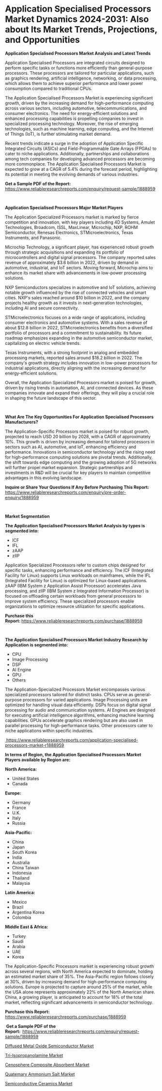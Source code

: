 <p><h1>Application Specialised Processors Market Dynamics 2024-2031: Also about Its Market Trends, Projections, and Opportunities</h1></p><p><strong>Application Specialised Processors Market Analysis and Latest Trends</strong></p>
<p><p>Application Specialised Processors are integrated circuits designed to perform specific tasks or functions more efficiently than general-purpose processors. These processors are tailored for particular applications, such as graphics rendering, artificial intelligence, networking, or data processing, which allows them to achieve superior performance and lower power consumption compared to traditional CPUs.</p><p>The Application Specialised Processors Market is experiencing significant growth, driven by the increasing demand for high-performance computing across various sectors, including automotive, telecommunications, and consumer electronics. The need for energy-efficient solutions and enhanced processing capabilities is propelling companies to invest in specialized processing technology. Moreover, the rise of emerging technologies, such as machine learning, edge computing, and the Internet of Things (IoT), is further stimulating market demand.</p><p>Recent trends indicate a surge in the adoption of Application Specific Integrated Circuits (ASICs) and Field-Programmable Gate Arrays (FPGAs) to cater to niche applications. Additionally, partnerships and collaborations among tech companies for developing advanced processors are becoming more commonplace. The Application Specialised Processors Market is expected to grow at a CAGR of 5.4% during the forecast period, highlighting its potential in meeting the evolving demands of various industries.</p></p>
<p><strong>Get a Sample PDF of the Report:&nbsp;</strong> <a href="https://www.reliableresearchreports.com/enquiry/request-sample/1888959?utm_campaign=1595&utm_medium=2&utm_source=Github&utm_content=ia&utm_term=24102024&utm_id=application-specialised-processors">https://www.reliableresearchreports.com/enquiry/request-sample/1888959</a></p>
<p>&nbsp;</p>
<p><strong>Application Specialised Processors Major Market Players</strong></p>
<p><p>The Application Specialized Processors market is marked by fierce competition and innovation, with key players including 4D Systems, Amulet Technologies, Broadcom, ISSL, MaxLinear, Microchip, NXP, ROHM Semiconductor, Renesas Electronics, STMicroelectronics, Texas Instruments, and Panasonic.</p><p>Microchip Technology, a significant player, has experienced robust growth through strategic acquisitions and expanding its portfolio of microcontrollers and digital signal processors. The company reported sales revenue of approximately $3.6 billion in 2022, driven by demand in automotive, industrial, and IoT sectors. Moving forward, Microchip aims to enhance its market share with advancements in low-power processing solutions.</p><p>NXP Semiconductors specializes in automotive and IoT solutions, achieving notable growth influenced by the rise of connected vehicles and smart cities. NXP's sales reached around $10 billion in 2022, and the company projects healthy growth as it invests in next-generation technologies, including AI and secure connectivity.</p><p>STMicroelectronics focuses on a wide range of applications, including consumer electronics and automotive systems. With a sales revenue of about $12.8 billion in 2022, STMicroelectronics benefits from a diversified portfolio of processors and a commitment to sustainability. Its future roadmap emphasizes expanding in the automotive semiconductor market, capitalizing on electric vehicle trends.</p><p>Texas Instruments, with a strong footprint in analog and embedded processing markets, reported sales around $18.2 billion in 2022. The company's growth strategy includes innovation in low-power processors for industrial applications, directly aligning with the increasing demand for energy-efficient solutions.</p><p>Overall, the Application Specialized Processors market is poised for growth, driven by rising trends in automation, AI, and connected devices. As these companies innovate and expand their offerings, they will play a crucial role in shaping the future landscape of this sector.</p></p>
<p>&nbsp;</p>
<p><strong>What Are The Key Opportunities For Application Specialised Processors Manufacturers?</strong></p>
<p><p>The Application-Specific Processors market is poised for robust growth, projected to reach USD 20 billion by 2028, with a CAGR of approximately 10%. This growth is driven by increasing demand for tailored processors in sectors such as AI, automotive, and IoT, enhancing efficiency and performance. Innovations in semiconductor technology and the rising need for high-performance computing solutions are pivotal trends. Additionally, the shift towards edge computing and the growing adoption of 5G networks will further propel market expansion. Strategic partnerships and investments in R&D will be crucial for key players to maintain competitive advantages in this evolving landscape.</p></p>
<p><strong>Inquire or Share Your Questions If Any Before Purchasing This Report:</strong> <a href="https://www.reliableresearchreports.com/enquiry/pre-order-enquiry/1888959?utm_campaign=1595&utm_medium=2&utm_source=Github&utm_content=ia&utm_term=24102024&utm_id=application-specialised-processors">https://www.reliableresearchreports.com/enquiry/pre-order-enquiry/1888959</a></p>
<p>&nbsp;</p>
<p><strong>Market Segmentation</strong></p>
<p><strong>The Application Specialised Processors Market Analysis by types is segmented into:</strong></p>
<p><ul><li>ICF</li><li>IFL</li><li>zAAP</li><li>zIIP</li></ul></p>
<p><p>Application Specialized Processors refer to custom chips designed for specific tasks, enhancing performance and efficiency. The ICF (Integrated Facility for Linux) supports Linux workloads on mainframes, while the IFL (Integrated Facility for Linux) is optimized for Linux-based applications. zAAP (IBM System z Application Assist Processor) accelerates Java processing, and zIIP (IBM System z Integrated Information Processor) is focused on offloading certain workloads from general processors to improve system efficiency. These specialized processors enable organizations to optimize resource utilization for specific applications.</p></p>
<p><strong>Purchase this Report:&nbsp;</strong><a href="https://www.reliableresearchreports.com/purchase/1888959?utm_campaign=1595&utm_medium=2&utm_source=Github&utm_content=ia&utm_term=24102024&utm_id=application-specialised-processors">https://www.reliableresearchreports.com/purchase/1888959</a></p>
<p>&nbsp;</p>
<p><strong>The Application Specialised Processors Market Industry Research by Application is segmented into:</strong></p>
<p><ul><li>CPU</li><li>Image Processing</li><li>DSP</li><li>AI Engine</li><li>GPU</li><li>Others</li></ul></p>
<p><p>The Application-Specialized Processors Market encompasses various specialized processors tailored for distinct tasks. CPUs serve as general-purpose processors for varied applications. Image Processing units are optimized for handling visual data efficiently. DSPs focus on digital signal processing for audio and communication systems. AI Engines are designed for executing artificial intelligence algorithms, enhancing machine learning capabilities. GPUs accelerate graphics rendering but are also used in parallel processing for high-performance tasks. Other processors cater to niche applications within specific industries.</p></p>
<p><a href="https://www.reliableresearchreports.com/application-specialised-processors-market-r1888959?utm_campaign=1595&utm_medium=2&utm_source=Github&utm_content=ia&utm_term=24102024&utm_id=application-specialised-processors">&nbsp;https://www.reliableresearchreports.com/application-specialised-processors-market-r1888959</a></p>
<p><strong>In terms of Region, the Application Specialised Processors Market Players available by Region are:</strong></p>
<p>
    <p> <strong> North America: </strong>
        <ul>
            <li>United States</li>
            <li>Canada</li>
        </ul>
        </p> 
    <p> <strong> Europe: </strong>
        <ul>
            <li>Germany</li>
            <li>France</li>
            <li>U.K.</li>
            <li>Italy</li>
            <li>Russia</li>
        </ul>
        </p> 
    <p> <strong> Asia-Pacific: </strong>
        <ul>
            <li>China</li>
            <li>Japan</li>
            <li>South Korea</li>
            <li>India</li>
            <li>Australia</li>
            <li>China Taiwan</li>
            <li>Indonesia</li>
            <li>Thailand</li>
            <li>Malaysia</li>
        </ul>
        </p> 
    <p> <strong> Latin America: </strong>
        <ul>
            <li>Mexico</li>
            <li>Brazil</li>
            <li>Argentina Korea</li>
            <li>Colombia</li>
        </ul>
        </p> 
    <p> <strong> Middle East & Africa: </strong>
        <ul>
            <li>Turkey</li>
            <li>Saudi</li>
            <li>Arabia</li>
            <li>UAE</li>
            <li>Korea</li>
        </ul>
    </p>
    </p>
<p><p>The Application-Specific Processors market is experiencing robust growth across several regions, with North America expected to dominate, holding an estimated market share of 35%. The Asia-Pacific region follows closely at 30%, driven by increasing demand for high-performance computing solutions. Europe is projected to capture around 25% of the market, while the USA alone represents approximately 22% of the North American share. China, a growing player, is anticipated to account for 18% of the total market, reflecting significant advancements in semiconductor technology.</p></p>
<p><strong>Purchase this Report: </strong><a href="https://www.reliableresearchreports.com/purchase/1888959?utm_campaign=1595&utm_medium=2&utm_source=Github&utm_content=ia&utm_term=24102024&utm_id=application-specialised-processors">https://www.reliableresearchreports.com/purchase/1888959</a></p>
<p>&nbsp;<strong>Get a Sample PDF of the Report:&nbsp;&nbsp;</strong><a href="https://www.reliableresearchreports.com/enquiry/request-sample/1888959?utm_campaign=1595&utm_medium=2&utm_source=Github&utm_content=ia&utm_term=24102024&utm_id=application-specialised-processors">https://www.reliableresearchreports.com/enquiry/request-sample/1888959</a></p>
<p><strong></strong></p>
<p><p><a href="https://www.linkedin.com/pulse/diffused-metal-oxide-semiconductor-market-size-growth-trends-im3nc?utm_campaign=1595&utm_medium=2&utm_source=Github&utm_content=ia&utm_term=24102024&utm_id=application-specialised-processors">Diffused Metal Oxide Semiconductor Market</a></p><p><a href="https://www.linkedin.com/pulse/driving-forces-global-tri-isopropanolamine-market-trends-applications-3l8kf?utm_campaign=1595&utm_medium=2&utm_source=Github&utm_content=ia&utm_term=24102024&utm_id=application-specialised-processors">Tri-Isopropanolamine Market</a></p><p><a href="https://www.linkedin.com/pulse/global-cenosphere-composite-absorbent-market-focus-product-k3m8f?utm_campaign=1595&utm_medium=2&utm_source=Github&utm_content=ia&utm_term=24102024&utm_id=application-specialised-processors">Cenosphere Composite Absorbent Market</a></p><p><a href="https://www.linkedin.com/pulse/quatemary-ammonium-salt-market-ecosystem-competitive-landscape-3bdpf?utm_campaign=1595&utm_medium=2&utm_source=Github&utm_content=ia&utm_term=24102024&utm_id=application-specialised-processors">Quatemary Ammonium Salt Market</a></p><p><a href="https://www.linkedin.com/pulse/semiconductive-ceramics-market-size-share-competitive-landscape-xt3rf?utm_campaign=1595&utm_medium=2&utm_source=Github&utm_content=ia&utm_term=24102024&utm_id=application-specialised-processors">Semiconductive Ceramics Market</a></p></p>